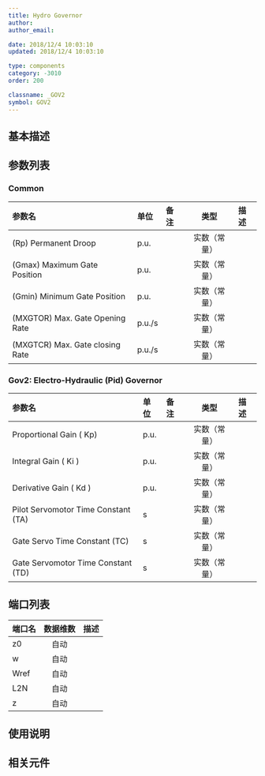 ```yaml
---
title: Hydro Governor
author: 
author_email:

date: 2018/12/4 10:03:10
updated: 2018/12/4 10:03:10

type: components
category: -3010
order: 200

classname: _GOV2
symbol: GOV2
---
```

## 基本描述


## 参数列表

### Common
| 参数名 | 单位 | 备注 | 类型 | 描述 |
| :--- | :--- | :--- | :--: | :--- |
| (Rp) Permanent Droop | p.u. |  | 实数（常量） |  |
| (Gmax) Maximum Gate Position | p.u. |  | 实数（常量） |  |
| (Gmin) Minimum Gate Position | p.u. |  | 实数（常量） |  |
| (MXGTOR) Max. Gate Opening Rate | p.u./s |  | 实数（常量） |  |
| (MXGTCR) Max. Gate closing Rate | p.u./s |  | 实数（常量） |  |

### Gov2:  Electro-Hydraulic (Pid) Governor
| 参数名 | 单位 | 备注 | 类型 | 描述 |
| :--- | :--- | :--- | :--: | :--- |
| Proportional Gain ( Kp)  | p.u. |  | 实数（常量） |  |
| Integral Gain ( Ki ) | p.u. |  | 实数（常量） |  |
| Derivative Gain ( Kd ) | p.u. |  | 实数（常量） |  |
| Pilot Servomotor Time Constant (TA) | s |  | 实数（常量） |  |
| Gate Servo Time Constant (TC) | s |  | 实数（常量） |  |
| Gate Servomotor Time Constant (TD) | s |  | 实数（常量） |  |


## 端口列表

| 端口名 | 数据维数 | 描述 |
| :--- | :--:  | :--- |
| z0 | 自动 | |
| w | 自动 | |
| Wref | 自动 | |
| L2N | 自动 | |
| z | 自动 | |

## 使用说明



## 相关元件


